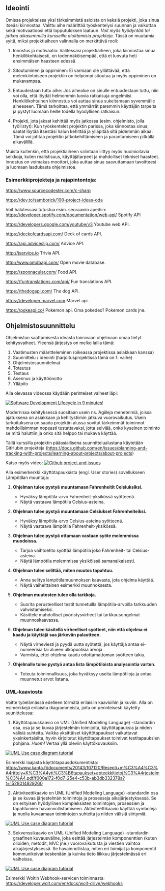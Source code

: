 ## Ideointi

Omissa projekteissa yksi tärkeimmistä asioista on keksiä projekti, joka sinua itseäsi kiinnostaa. Valittu aihe määrittää työskentelysi suunnan ja vaikuttaa sekä motivaatioosi että lopputuloksen laatuun. *Voit myös hyödyntää tai jatkaa aikasemmilla kursseilla aloittamisia projekteja.* Tässä on muutamia syitä, miksi projektiaiheen valinnalla on merkittävä rooli:

1. Innostus ja motivaatio:
Valitessasi projektiaiheen, joka kiinnostaa sinua henkilökohtaisesti, on todennäköisempää, että et luovuta heti ensimmäisen haasteen edessä. 

2. Sitoutuminen ja oppiminen:
Ei varmaan ole yllättävää, että melenkiintoiseen projektiin on helpompi sitoutua ja myös oppiminen on mukavampaa.

3. Entuudestaan tuttu aihe:
Jos aihealue on sinulle entuudestaan tuttu, niin voi olla, että löydät helmommin luovia ratkaisuja ongelmiisi. Henkilökohtainen kiinnostus voi auttaa sinua sukeltamaan syvemmälle aiheeseen. Tämä tarkoittaa, että ymmärrät paremmin käyttäjän tarpeita ja pystyt luomaan heille todella hyödyllisen ratkaisun.

4. Projekti, jota jaksat kehittää myös jatkossa (esim. ohjelmisto, jolla työllistyt):
Kun työskentelet projektin parissa, joka kiinnostaa sinua, saatat löytää itsestäsi halun kehittää ja ylläpitää sitä pidemmän aikaa. Tämä voi johtaa projektin jatkokehittämiseen ja parantamiseen pitkällä aikavälillä.

Muista kuitenkin, että projektiaiheen valintaan liittyy myös huomioitavia seikkoja, kuten realistisuus, käyttäjätarpeet ja mahdolliset tekniset haasteet.  Innostus on voimakas moottori, joka auttaa sinua saavuttamaan tavoitteesi ja luomaan laadukasta ohjelmistoa.

### Esimerkkiprojekteja ja rajapintontoja:

https://www.sourcecodester.com/c-sharp

https://dev.to/samborick/100-project-ideas-oda

Voit halutessasi tutustua esim. seuraaviin apeihin:
https://developer.spotify.com/documentation/web-api/ Spotify API

https://developers.google.com/youtube/v3 Youtube web API. 

https://deckofcardsapi.com/ Deck of cards API.

https://api.adviceslip.com/ Advice API.

http://jservice.io Trivia API.

http://www.omdbapi.com/ Open movie database. 

https://spoonacular.com/ Food API.

https://funtranslations.com/api/ Fun translations API. 

https://thedogapi.com/ The dog API. 

https://developer.marvel.com Marvel api.

https://pokeapi.co/ Pokemon api. Oma pokedex? Pokemon cards jne.


## Ohjelmistosuunnittelu

Ohjelmiston saattamisesta ideasta toimivaan ohjelmaan omaa tietyt kehitysvaiheet. Yleensä järjestys on melko lailla tämä:

1. Vaatimusten määritteleminen (oikeassa projektissa asiakkaan kanssa)
2. Suunnittelu / ideointi (harjoitusprojektissa tämä on 1. vaihe)
3. Ohjelmistosuunnitelmat
4. Toteutus
5. Testaus
6. Asennus ja käyttöönotto
7. Ylläpito

Alla olevassa videossa käydään perinteiset vaiheet läpi:

[![Software Development Lifecycle in 9 minutes!](https://i.ytimg.com/vi/i-QyW8D3ei0/maxresdefault.jpg)](https://www.youtube.com/watch?v=i-QyW8D3ei0)


Modernissa kehityksessä suositaan usein ns. Agiileja menetelmiä, joissa ajatuksena on asiakkaan ja kehitystiimin jatkuva vuorovaikutus. Usein tarkoituksena on saada projektin alussa sovitut tärkeimmät toiminnot mahdollisimman nopeasti testattavaksi, jotta selviää, onko kyseinen toiminto se mitä haluttiin ja onko sitä helppo tai mukava käyttää.


Tällä kurssilla projektin pääasiallisena suunnittelualustana käytetään GitHubin projekteja (https://docs.github.com/en/issues/planning-and-tracking-with-projects/learning-about-projects/about-projects)

Katso myös video:
[![Github project and issues](https://i.ytimg.com/vi/DuAyYsWbt5o/maxresdefault.jpg)](https://www.youtube.com/watch?v=DuAyYsWbt5o)

Alla esimerkerkki käyttötapauksista (engl. User stories) sovellukseen Lämpötilan muuntaja:

1. **Ohjelman tulee pystyä muuntamaan Fahrenheitit Celsiuksiksi.**
   - Hyväksy lämpötila-arvo Fahrenheit-yksikössä syötteenä.
   - Näytä vastaava lämpötila Celsius-asteina.

2. **Ohjelman tulee pystyä muuntamaan Celsiukset Fahrenheiteiksi.**
   - Hyväksy lämpötila-arvo Celsius-asteina syötteenä.
   - Näytä vastaava lämpötila Fahrenheit-yksikössä.

3. **Ohjelman tulee pystyä ottamaan vastaan syöte molemmissa muodoissa.**
   - Tarjoa vaihtoehto syöttää lämpötila joko Fahrenheit- tai Celsius-asteina.
   - Näytä lämpötila molemmissa yksiköissä samanaikaisesti.

4. **Ohjelman tulee selittää, miten muutos tapahtuu.**
   - Anna selitys lämpötilamuunnoksen kaavasta, jota ohjelma käyttää.
   - Näytä vaiheittainen esimerkki muunnoksesta.

5. **Ohjelman muutosten tulee olla tarkkoja.**
   - Suorita perusteelliset testit tunnetuilla lämpötila-arvoilla tarkkuuden vahvistamiseksi.
   - Käsittele mahdolliset pyöristysvirheet tai tarkkuusongelmat muunnoskaavassa.

6. **Ohjelman tulee käsitellä virheelliset syötteet, niin että ohjelma ei kaadu ja käyttäjä saa järkevän palautteen.**
   - Näytä virheviesti ja pyydä uutta syötettä, jos käyttäjä antaa ei-numeerisia tai alueen ulkopuolisia arvoja.
   - Varmista, ettei ohjelma kaadu odottamattoman syötteen takia.

7. **Ohjelmalle tulee pystyä antaa lista lämpötiloista analysointia varten.**
   - Toteuta toiminnallisuus, joka hyväksyy useita lämpötiloja ja antaa muunnetut arvot listana.


### UML-kaaviosta 

Voitte työelämässä edelleen törmätä erilaisiin kaavioihin ja kuviin. Alla on esimerkkejä erilaisita diagrammeista, joita on perinteisesti käytetty suunittelussa:

1. Käyttötapauskaavio on UML (Unified Modeling Language) -standardin osa, osa ja se kuvaa järjestelmän toimijoita, käyttötapauksia ja niiden välisiä suhteita. Vaikka yksittäiset käyttötapaukset vaikuttavat yksinkertaisilta, hyvin kirjoitetut käyttötapaukset toimivat testitapauksien pohjana. *Huom!* Vertaa yllä oleviin käyttökuvauksiin.


[![UML Use case diagram tutorial](https://i.ytimg.com/vi/zid-MVo7M-E/maxresdefault.jpg)](https://www.youtube.com/watch?v=zid-MVo7M-E)


Esimerkki laajasta käyttötapausdokumentista: https://www.kanta.fi/documents/20143/107120/Resepti+m%C3%A4%C3%A4rittely+K%C3%A4ytt%C3%B6tapaukset+apteekkitietoj%C3%A4rjestelm%C3%A4.pdf/f000a172-f0d7-25e4-c53b-ab3db332378a?t=1528014829260

2. Aktiviteettikaavio on UML (Unified Modeling Language) -standardin osa ja se kuvaa järjestelmän toimintoja ja prosesseja aikajärjestyksessä. Se on erityisen hyödyllinen kompleksisten toimintojen, prosessien ja tapahtumien havainnollistamiseen. Aktiviteettikaavio käyttää symboleja ja nuolia kuvaamaan toimintojen suhteita ja niiden välisiä siirtymiä.


[![UML Use case diagram tutorial](https://i.ytimg.com/vi/Wf_xlagfHmg/maxresdefault.jpg)](https://youtu.be/Wf_xlagfHmg)

3. Sekvenssikaavio on UML (Unified Modeling Language) -standardin graafinen kuvausväline, joka esittää järjestelmän komponenttien (kuten olioiden, metodit, MVC jne.) vuorovaikutusta ja viestien vaihtoa aikajärjestyksessä. Se havainnollistaa, miten eri toimijat ja komponentit kommunikoivat keskenään ja kuinka tieto liikkuu järjestelmässä eri vaiheissa.

[![UML Use case diagram tutorial](https://i.ytimg.com/vi/18_kVlQMavE/maxresdefault.jpg)](https://youtu.be/18_kVlQMavE)

Esimerkki Woltin Webhook-servicen toiminnasta: https://developer.wolt.com/en/docs/wolt-drive/webhooks

 
